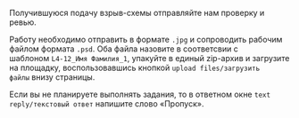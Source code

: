 Получившуюся подачу взрыв-схемы отправляйте нам проверку и ревью.

Работу необходимо отправить в формате `.jpg` и сопроводить рабочим файлом формата `.psd`. Оба файла назовите в соответсвии с шаблоном `L4-12_Имя Фамилия_1`, упакуйте в единый zip-архив и загрузите на площадку, воспользовавшись кнопкой `upload files/загрузить файлы` внизу страницы.

Если вы не планируете выполнять задания, то в ответном окне `text reply/текстовый ответ` напишите слово «Пропуск».